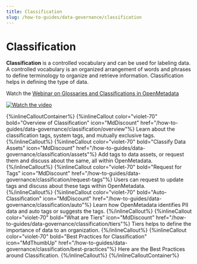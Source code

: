 ```yaml
---
title: Classification
slug: /how-to-guides/data-governance/classification
---
```


# Classification

**Classification** is a controlled vocabulary and can be used for labeling data. A controlled vocabulary is an organized arrangement of words and phrases to define terminology to organize and retrieve information. Classification helps in defining the type of data.

Watch the [Webinar on Glossaries and Classifications in OpenMetadata](https://www.youtube.com/watch?v=LII_5CDo_0s)

[![Watch the video](/images/v1.3/how-to-guides/governance/glossary-webinar.png)](https://www.youtube.com/watch?v=LII_5CDo_0s)

{%inlineCalloutContainer%}
 {%inlineCallout
  color="violet-70"
  bold="Overview of Classification"
  icon="MdDiscount"
  href="/how-to-guides/data-governance/classification/overview"%}
  Learn about the classification tags, system tags, and mutually exclusive tags.
 {%/inlineCallout%}
 {%inlineCallout
  color="violet-70"
  bold="Classify Data Assets"
  icon="MdDiscount"
  href="/how-to-guides/data-governance/classification/assets"%}
  Add tags to data assets, or request them and discuss about the same, all within OpenMetadata.
 {%/inlineCallout%}
 {%inlineCallout
  color="violet-70"
  bold="Request for Tags"
  icon="MdDiscount"
  href="/how-to-guides/data-governance/classification/request-tags"%}
  Users can request to update tags and discuss about these tags within OpenMetadata.
 {%/inlineCallout%}
 {%inlineCallout
  color="violet-70"
  bold="Auto-Classification"
  icon="MdDiscount"
  href="/how-to-guides/data-governance/classification/auto"%}
  Learn how OpenMetadata identifies PII data and auto tags or suggests the tags.
 {%/inlineCallout%}
 {%inlineCallout
  color="violet-70"
  bold="What are Tiers"
  icon="MdDiscount"
  href="/how-to-guides/data-governance/classification/tiers"%}
  Tiers helps to define the importance of data to an organization.
 {%/inlineCallout%}
 {%inlineCallout
  color="violet-70"
  bold="Best Practices for Classification"
  icon="MdThumbUp"
  href="/how-to-guides/data-governance/classification/best-practices"%}
  Here are the Best Practices around Classification.
 {%/inlineCallout%}
{%/inlineCalloutContainer%}
